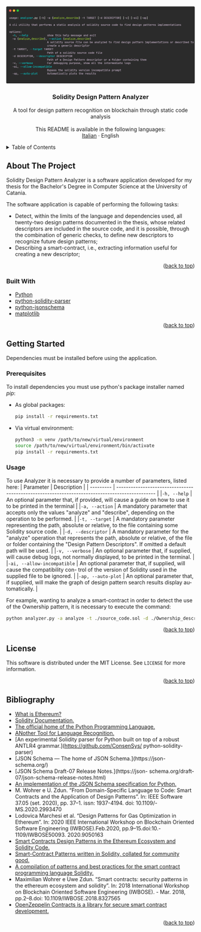 <a name="readme-top"></a>

<br />
<div align="center">
  <a href="https://github.com/LightDestory/SolidityDesignPatternAnalyzer">
    <img src="thesis_document/components/images/analyzer-tooltip.png" alt="Preview">
  </a>
<h3 align="center">Solidity Design Pattern Analyzer</h3>

  <p align="center">
    A tool for design pattern recognition on blockchain through static code analysis
    <br />
    <br />
    This README is available in the following languages:
    <br />
    <a href="README.md">Italian</a>
    ·
    English
</div>

<details>
  <summary>Table of Contents</summary>
  <ol>
    <li>
      <a href="#about-the-project">About The Project</a>
      <ul>
        <li><a href="#built-with">Built With</a></li>
      </ul>
    </li>
    <li>
      <a href="#getting-started">Getting Started</a>
      <ul>
        <li><a href="#prerequisites">Prerequisites</a></li>
        <li><a href="#usage">Usage</a></li>
      </ul>
    </li>
    <li><a href="#license">License</a></li>
    <li><a href="#bibliography">Bibliography</a></li>
  </ol>
</details>



<!-- ABOUT THE PROJECT -->
## About The Project

Solidity Design Pattern Analyzer is a software application developed for my thesis for the Bachelor's Degree in Computer Science at the University of Catania.

The software application is capable of performing the following tasks:
- Detect, within the limits of the language and dependencies used, all twenty-two design patterns documented in the thesis, whose related descriptors are included in the source code, and it is possible, through the combination of generic checks, to define new descriptors to recognize future design patterns;
- Describing a smart-contract, i.e., extracting information useful for creating a
new descriptor;

<p align="right">(<a href="#readme-top">back to top</a>)</p>



### Built With

* [Python](https://www.python.org/)
* [python-solidity-parser](https://github.com/ConsenSys/python-solidity-parser)
* [python-jsonschema](https://github.com/python-jsonschema/jsonschema)
* [matplotlib](https://github.com/matplotlib/matplotlib)

<p align="right">(<a href="#readme-top">back to top</a>)</p>


## Getting Started

Dependencies must be installed before using the application.

### Prerequisites

To install dependencies you must use python's package installer named _pip_:
* As global packages:
  ```sh
  pip install -r requirements.txt
  ```
* Via virtual environment:
  ```sh
  python3 -m venv /path/to/new/virtual/environment
  source /path/to/new/virtual/environment/bin/activate
  pip install -r requirements.txt
  ```

### Usage

To use Analyzer it is necessary to provide a number of parameters, listed here:
| Parameter | Description |
| --------- | ---------------------------------------------------------------------------------------------- |
|`-h, --help` | An optional parameter that, if provided, will cause a guide on how to use it to be printed in the terminal |
|`-a, --action` | A mandatory parameter that accepts only the values "analyze" and "describe", depending on the operation to be performed. |
|`-t, --target` | A mandatory parameter representing the path, absolute or relative, to the file containing some Solidity source code. |
|`-d, --descriptor` | A mandatory parameter for the "analyze" operation that represents the path, absolute or relative, of the file or folder containing the "Design Pattern Descriptors". If omitted a default path will be used. |
|`-v, --verbose` | An optional parameter that, if supplied, will cause debug logs, not normally displayed, to be printed in the terminal. |
|`-ai, --allow-incompatible` | An optional parameter that, if supplied, will cause the compatibility con- trol of the version of Solidity used in the supplied file to be ignored. |
|`-ap, --auto-plot` | An optional parameter that, if supplied, will make the graph of design pattern search results display au- tomatically. |

For example, wanting to analyze a smart-contract in order to detect the use of the Ownership pattern, it is necessary to execute the command:

  ```sh
  python analyzer.py -a analyze -t ./source_code.sol -d ./Ownership_descriptor.json
  ```

<p align="right">(<a href="#readme-top">back to top</a>)</p>


## License

This software is distributed under the MIT License. See `LICENSE` for more information.

<p align="right">(<a href="#readme-top">back to top</a>)</p>

## Bibliography

- [What is Ethereum?](https://ethereum.org/it/what-is-ethereum/)
- [Solidity Documentation.](https://docs.soliditylang.org/)
- [The official home of the Python Programming Language.](https://www.python.org/)
- [ANother Tool for Language Recognition.](https://www.antlr.org/)
- [An experimental Solidity parser for Python built on top of a robust ANTLR4 grammar.](https://github.com/ConsenSys/ python-solidity-parser)
- [JSON Schema — The home of JSON Schema.](https://json- schema.org/)
- [JSON Schema Draft-07 Release Notes.](https://json- schema.org/draft-07/json-schema-release-notes.html)
- [An implementation of the JSON Schema specification for Python.](https://github.com/python-jsonschema/jsonschema)
- M. Wohrer e U. Zdun. “From Domain-Specific Language to Code: Smart Contracts and the Application of Design Patterns”. In: IEEE Software 37.05 (set. 2020), pp. 37–1.  issn: 1937-4194. doi: 10.1109/- MS.2020.2993470
- Lodovica Marchesi et al. “Design Patterns for Gas Optimization in Ethereum”. In: 2020 IEEE International Workshop on Blockchain Oriented Software Engineering (IWBOSE).Feb.2020, pp.9–15.doi:10.- 1109/IWBOSE50093. 2020.9050163
- [Smart Contracts Design Patterns in the Ethereum Ecosystem and Solidity Code.](https://github.com/maxwoe/solidity_patterns)
- [Smart-Contract Patterns written in Solidity, collated for community good.](https://github.com/cjgdev/smart-contract-patterns)
- [A compilation of patterns and best practices for the smart contract programming language Solidity.](https://github.com/fravoll/solidity-patterns)
- Maximilian Wohrer e Uwe Zdun. “Smart contracts: security patterns in the ethereum ecosystem and solidity”. In: 2018 International Workshop on Blockchain Oriented Software Engineering (IWBOSE). - Mar. 2018, pp.2–8.doi: 10.1109/IWBOSE.2018.8327565
- [OpenZeppelin Contracts is a library for secure smart contract development.](https://github.com/OpenZeppelin/openzeppelin-contracts)

<p align="right">(<a href="#readme-top">back to top</a>)</p>
